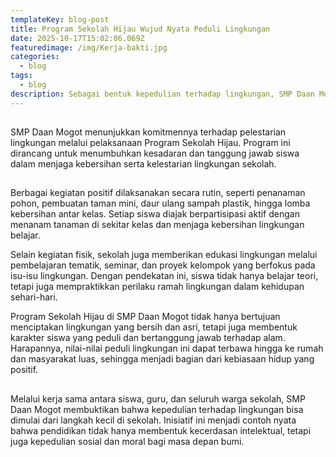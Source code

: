 ```yaml
---
templateKey: blog-post
title: Program Sekolah Hijau Wujud Nyata Peduli Lingkungan
date: 2025-10-17T15:02:06.069Z
featuredimage: /img/Kerja-bakti.jpg
categories:
  - blog
tags:
  - blog
description: Sebagai bentuk kepedulian terhadap lingkungan, SMP Daan Mogot meluncurkan program Sekolah Hijau. Melalui kegiatan seperti menanam pohon, daur ulang sampah, dan lomba kelas terbersih, sekolah mengajak seluruh siswa menjaga kebersihan dan keindahan lingkungan sekolah.
---
```

##
SMP Daan Mogot menunjukkan komitmennya terhadap pelestarian lingkungan melalui pelaksanaan Program Sekolah Hijau. Program ini dirancang untuk menumbuhkan kesadaran dan tanggung jawab siswa dalam menjaga kebersihan serta kelestarian lingkungan sekolah.
##
Berbagai kegiatan positif dilaksanakan secara rutin, seperti penanaman pohon, pembuatan taman mini, daur ulang sampah plastik, hingga lomba kebersihan antar kelas. Setiap siswa diajak berpartisipasi aktif dengan menanam tanaman di sekitar kelas dan menjaga kebersihan lingkungan belajar.

Selain kegiatan fisik, sekolah juga memberikan edukasi lingkungan melalui pembelajaran tematik, seminar, dan proyek kelompok yang berfokus pada isu-isu lingkungan. Dengan pendekatan ini, siswa tidak hanya belajar teori, tetapi juga mempraktikkan perilaku ramah lingkungan dalam kehidupan sehari-hari.

Program Sekolah Hijau di SMP Daan Mogot tidak hanya bertujuan menciptakan lingkungan yang bersih dan asri, tetapi juga membentuk karakter siswa yang peduli dan bertanggung jawab terhadap alam. Harapannya, nilai-nilai peduli lingkungan ini dapat terbawa hingga ke rumah dan masyarakat luas, sehingga menjadi bagian dari kebiasaan hidup yang positif.
## 
Melalui kerja sama antara siswa, guru, dan seluruh warga sekolah, SMP Daan Mogot membuktikan bahwa kepedulian terhadap lingkungan bisa dimulai dari langkah kecil di sekolah. Inisiatif ini menjadi contoh nyata bahwa pendidikan tidak hanya membentuk kecerdasan intelektual, tetapi juga kepedulian sosial dan moral bagi masa depan bumi.